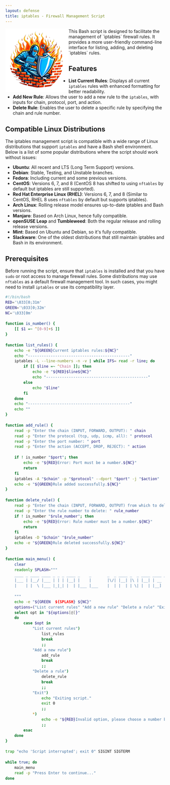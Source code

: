 ```yaml
---
layout: defense
title: iptables - Firewall Management Script
---
```


<img height="200" align="left" src="/images/firewall_manager_logo.png" >
This Bash script is designed to facilitate the management of `iptables` firewall rules. It provides a more user-friendly command-line interface for listing, adding, and deleting `iptables` rules.

## Features

- **List Current Rules**: Displays all current `iptables` rules with enhanced formatting for better readability.
- **Add New Rule**: Allows the user to add a new rule to the `iptables`, with inputs for chain, protocol, port, and action.
- **Delete Rule**: Enables the user to delete a specific rule by specifying the chain and rule number.

## Compatible Linux Distributions

The iptables management script is compatible with a wide range of Linux distributions that support `iptables` and have a Bash shell environment. Below is a list of some popular distributions where the script should work without issues:

- **Ubuntu**: All recent and LTS (Long Term Support) versions.
- **Debian**: Stable, Testing, and Unstable branches.
- **Fedora**: Including current and some previous versions.
- **CentOS**: Versions 6, 7, and 8 (CentOS 8 has shifted to using `nftables` by default but iptables are still supported).
- **Red Hat Enterprise Linux (RHEL)**: Versions 6, 7, and 8 (Similar to CentOS, RHEL 8 uses `nftables` by default but supports iptables).
- **Arch Linux**: Rolling release model ensures up-to-date iptables and Bash versions.
- **Manjaro**: Based on Arch Linux, hence fully compatible.
- **openSUSE Leap** and **Tumbleweed**: Both the regular release and rolling release versions.
- **Mint**: Based on Ubuntu and Debian, so it's fully compatible.
- **Slackware**: One of the oldest distributions that still maintain iptables and Bash in its environment.

## Prerequisites

Before running the script, ensure that `iptables` is installed and that you have `sudo` or root access to manage firewall rules. Some distributions may use `nftables` as a default firewall management tool. In such cases, you might need to install `iptables` or use its compatibility layer.


```bash
#!/bin/bash
RED='\033[0;31m'
GREEN='\033[0;32m'
NC='\033[0m' 

function is_number() {
    [[ $1 =~ ^[0-9]+$ ]]
}

function list_rules() {
    echo -e "${GREEN}Current iptables rules:${NC}"
    echo "---------------------------------------------"
    iptables -L --line-numbers -n -v | while IFS= read -r line; do
        if [[ $line =~ ^Chain ]]; then
            echo -e "${RED}$line${NC}"
            echo "---------------------------------------------"
        else
            echo "$line"
        fi
    done
    echo "---------------------------------------------"
    echo ""
}

function add_rule() {
    read -p "Enter the chain (INPUT, FORWARD, OUTPUT): " chain
    read -p "Enter the protocol (tcp, udp, icmp, all): " protocol
    read -p "Enter the port number: " port
    read -p "Enter the action (ACCEPT, DROP, REJECT): " action

    if ! is_number "$port"; then
        echo -e "${RED}Error: Port must be a number.${NC}"
        return
    fi
    iptables -A "$chain" -p "$protocol" --dport "$port" -j "$action"
    echo -e "${GREEN}Rule added successfully.${NC}"
}

function delete_rule() {
    read -p "Enter the chain (INPUT, FORWARD, OUTPUT) from which to delete the rule: " chain
    read -p "Enter the rule number to delete: " rule_number
    if ! is_number "$rule_number"; then
        echo -e "${RED}Error: Rule number must be a number.${NC}"
        return
    fi
    iptables -D "$chain" "$rule_number"
    echo -e "${GREEN}Rule deleted successfully.${NC}"
}

function main_menu() {
    clear
    readonly SPLASH="""
    ____ _ ____ ____ _ _ _ ____ _    _       _  _ ____ _  _ ____ ____ ____ ____ 
    |___ | |__/ |___ | | | |__| |    |       |\/| |__| |\ | |__| | __ |___ |__/ 
    |    | |  \ |___ |_|_| |  | |___ |___    |  | |  | | \| |  | |__] |___ |  \ 
        
    """
    echo -e "${GREEN  ${SPLASH} ${NC}"
    options=("List current rules" "Add a new rule" "Delete a rule" "Exit")
    select opt in "${options[@]}"
    do
        case $opt in
            "List current rules")
                list_rules
                break
                ;;
            "Add a new rule")
                add_rule
                break
                ;;
            "Delete a rule")
                delete_rule
                break
                ;;
            "Exit")
                echo "Exiting script."
                exit 0
                ;;
            *)
                echo -e "${RED}Invalid option, please choose a number between 1 and 4.${NC}"
                ;;
        esac
    done
}

trap "echo 'Script interrupted'; exit 0" SIGINT SIGTERM

while true; do
    main_menu
    read -p "Press Enter to continue..."
done
```